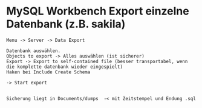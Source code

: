 # MySQL Workbench Export einzelne Datenbank (z.B. sakila) 

```
Menu -> Server -> Data Export 

Datenbank auswählen.
Objects to export -> Alles auswählen (ist sicherer)
Export -> Export to self-contained file (besser transportabel, wenn die komplette datenbank wieder eingespielt) 
Haken bei Include Create Schema

-> Start export 


Sicherung liegt in Documents/dumps  -< mit Zeitstempel und Endung .sql 



```
